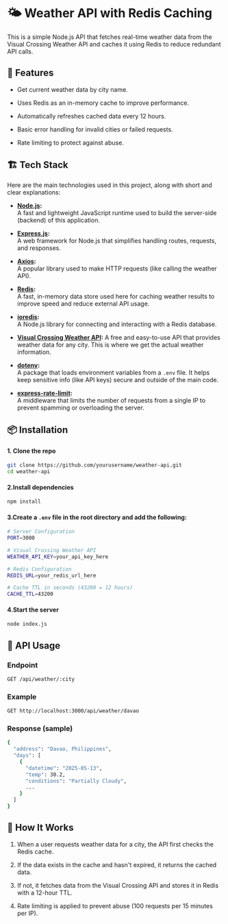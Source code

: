 
# 🌤️ Weather API with Redis Caching

This is a simple Node.js API that fetches real-time weather data from the Visual Crossing Weather API and caches it using Redis to reduce redundant API calls.

## 🚀 Features

 -   Get current weather data by city name.
    
 -   Uses Redis as an in-memory cache to improve performance.
    
 -   Automatically refreshes cached data every 12 hours.
    
 -   Basic error handling for invalid cities or failed requests.
    
 -   Rate limiting to protect against abuse.

## 🏗️ Tech Stack
Here are the main technologies used in this project, along with short and clear explanations:

-   **[Node.js](https://nodejs.org/):**  
    A fast and lightweight JavaScript runtime used to build the server-side (backend) of this application.
    
-   **[Express.js](https://expressjs.com/):**  
    A web framework for Node.js that simplifies handling routes, requests, and responses.
    
-   **[Axios](https://axios-http.com/):**  
    A popular library used to make HTTP requests (like calling the weather API).
    
-   **[Redis](https://redis.io/):**  
    A fast, in-memory data store used here for caching weather results to improve speed and reduce external API usage.
    
-   **[ioredis](https://github.com/luin/ioredis):**  
    A Node.js library for connecting and interacting with a Redis database.
    
-   **[Visual Crossing Weather API](https://www.visualcrossing.com/weather-api):** 
    A free and easy-to-use API that provides weather data for any city. This is where we get the actual weather information.
    
-   **[dotenv](https://www.npmjs.com/package/dotenv):**  
    A package that loads environment variables from a `.env` file. It helps keep sensitive info (like API keys) secure and outside of the main code.
    
-   **[express-rate-limit](https://www.npmjs.com/package/express-rate-limit):**  
    A middleware that limits the number of requests from a single IP to prevent spamming or overloading the server.
## 📦 Installation
#### 1. Clone the repo
```bash
git clone https://github.com/yourusername/weather-api.git
cd weather-api
```
#### 2.Install dependencies
```bash
npm install
```
#### 3.**Create a `.env` file** in the root directory and add the following:
```bash
# Server Configuration
PORT=3000

# Visual Crossing Weather API
WEATHER_API_KEY=your_api_key_here

# Redis Configuration
REDIS_URL=your_redis_url_here

# Cache TTL in seconds (43200 = 12 hours)
CACHE_TTL=43200
```
#### 4.Start the server
```bash
node index.js
```
## 📡 API Usage
### Endpoint
```bash
GET /api/weather/:city
```
### Example
```bash
GET http://localhost:3000/api/weather/davao
```
### Response (sample)
```bash
{
  "address": "Davao, Philippines",
  "days": [
    {
      "datetime": "2025-05-13",
      "temp": 30.2,
      "conditions": "Partially Cloudy",
      ...
    }
  ]
}
```
## 🧠 How It Works
1.  When a user requests weather data for a city, the API first checks the Redis cache.
    
2.  If the data exists in the cache and hasn't expired, it returns the cached data.
    
3.  If not, it fetches data from the Visual Crossing API and stores it in Redis with a 12-hour TTL.
    
4.  Rate limiting is applied to prevent abuse (100 requests per 15 minutes per IP).
